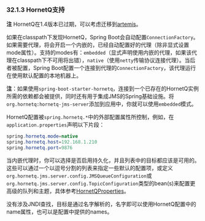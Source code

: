 ### 32.1.3 HornetQ支持

**注** HornetQ在1.4版本已过期，可以考虑迁移到[artemis](http://docs.spring.io/spring-boot/docs/1.4.1.RELEASE/reference/htmlsingle/#boot-features-artemis)。

如果在classpath下发现HornetQ，Spring Boot会自动配置`ConnectionFactory`。如果需要代理，将会开启一个内嵌的，已经自动配置好的代理（除非显式设置mode属性）。支持的modes有：`embedded`（显式声明使用内嵌的代理，如果该代理在classpath下不可用将出错），`native`（使用`netty`传输协议连接代理）。当后者被配置，Spring Boot配置一个连接到代理的`ConnectionFactory`，该代理运行在使用默认配置的本地机器上。

**注**：如果使用`spring-boot-starter-hornetq`，连接到一个已存在的HornetQ实例所需的依赖都会被提供，同时还有用于集成JMS的Spring基础设施。将`org.hornetq:hornetq-jms-server`添加到应用中，你就可以使用`embedded`模式。

HornetQ配置被`spring.hornetq.*`中的外部配置属性所控制，例如，在`application.properties`声明以下片段：
```java
spring.hornetq.mode=native
spring.hornetq.host=192.168.1.210
spring.hornetq.port=9876
```
当内嵌代理时，你可以选择是否启用持久化，并且列表中的目标都应该是可用的。这些可以通过一个以逗号分割的列表来指定一些默认的配置项，或定义`org.hornetq.jms.server.config.JMSQueueConfiguration`或`org.hornetq.jms.server.config.TopicConfiguration`类型的bean(s)来配置更高级的队列和主题，具体参考[HornetQProperties](http://github.com/spring-projects/spring-boot/tree/master/spring-boot-autoconfigure/src/main/java/org/springframework/boot/autoconfigure/jms/hornetq/HornetQProperties.java)。

没有涉及JNDI查找，目标是通过名字解析的，名字即可以使用HornetQ配置中的name属性，也可以是配置中提供的names。

